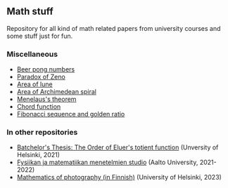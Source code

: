 ## Math stuff

Repository for all kind of math related papers from university courses and some stuff just for fun.

### Miscellaneous
- [Beer pong numbers](https://github.com/ellikiiski/Math-stuff/blob/main/Miscellaneous/Beer%20pong%20numbers/beer-pong-numbers.pdf)
- [Paradox of Zeno](https://github.com/ellikiiski/Math-stuff/blob/main/Miscellaneous/Paradox%20of%20Zeno/paradox-of-zeno.pdf)
- [Area of lune](https://github.com/ellikiiski/Math-stuff/blob/main/Miscellaneous/Area%20of%20lune/area-of-lune.pdf)
- [Area of Archimedean spiral](https://github.com/ellikiiski/Math-stuff/blob/main/Miscellaneous/Archimedean%20spiral/archimedean-spiral.pdf)
- [Menelaus's theorem](https://github.com/ellikiiski/Math-stuff/blob/main/Miscellaneous/Menelaus%20theorem/menelaus-theorem.pdf)
- [Chord function](https://github.com/ellikiiski/Math-stuff/blob/main/Miscellaneous/Chord%20funtion/chord-function.pdf)
- [Fibonacci sequence and golden ratio](https://github.com/ellikiiski/Math-stuff/blob/main/Miscellaneous/Fibonacci%20and%20golden%20ratio/fibonacci-and-gr.pdf)

### In other repositories
- [Batchelor's Thesis: The Order of Eluer's totient function](https://github.com/ellikiiski/Bachelors-thesis-2021/tree/master) (Unversity of Helsinki, 2021)
- [Fysiikan ja matematiikan menetelmien studio](https://github.com/ellikiiski/FYS-MAT-studio-2021-2022) (Aalto University, 2021-2022)
- [Mathematics of photography (in Finnish)](https://github.com/ellikiiski/Valokuvan-matematiikka-2023) (University of Helsinki, 2023)


